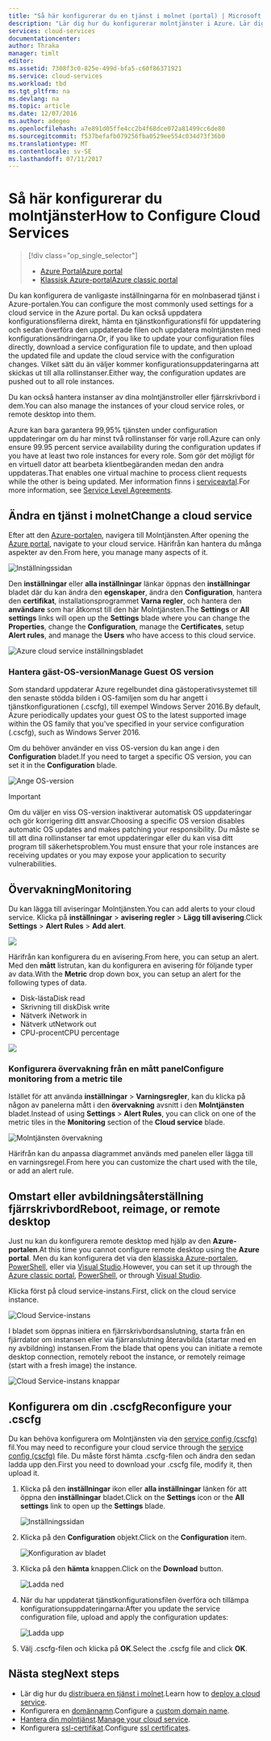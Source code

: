 ```yaml
---
title: "Så här konfigurerar du en tjänst i molnet (portal) | Microsoft Docs"
description: "Lär dig hur du konfigurerar molntjänster i Azure. Lär dig att uppdatera tjänstkonfigurationen för molnet och konfigurera fjärråtkomst till rollinstanser. De här exemplen använder Azure-portalen."
services: cloud-services
documentationcenter: 
author: Thraka
manager: timlt
editor: 
ms.assetid: 7308f3c0-825e-499d-bfa5-c60f86371921
ms.service: cloud-services
ms.workload: tbd
ms.tgt_pltfrm: na
ms.devlang: na
ms.topic: article
ms.date: 12/07/2016
ms.author: adegeo
ms.openlocfilehash: a7e891d05ffe4cc2b4f68dce072a81499cc6de80
ms.sourcegitcommit: f537befafb079256fba0529ee554c034d73f36b0
ms.translationtype: MT
ms.contentlocale: sv-SE
ms.lasthandoff: 07/11/2017
---
```

# <a name="how-to-configure-cloud-services"></a><span data-ttu-id="a07aa-105">Så här konfigurerar du molntjänster</span><span class="sxs-lookup"><span data-stu-id="a07aa-105">How to Configure Cloud Services</span></span>
> [!div class="op_single_selector"]
> * [<span data-ttu-id="a07aa-106">Azure Portal</span><span class="sxs-lookup"><span data-stu-id="a07aa-106">Azure portal</span></span>](cloud-services-how-to-configure-portal.md)
> * [<span data-ttu-id="a07aa-107">Klassisk Azure-portal</span><span class="sxs-lookup"><span data-stu-id="a07aa-107">Azure classic portal</span></span>](cloud-services-how-to-configure.md)
>
>

<span data-ttu-id="a07aa-108">Du kan konfigurera de vanligaste inställningarna för en molnbaserad tjänst i Azure-portalen.</span><span class="sxs-lookup"><span data-stu-id="a07aa-108">You can configure the most commonly used settings for a cloud service in the Azure portal.</span></span> <span data-ttu-id="a07aa-109">Du kan också uppdatera konfigurationsfilerna direkt, hämta en tjänstkonfigurationsfil för uppdatering och sedan överföra den uppdaterade filen och uppdatera molntjänsten med konfigurationsändringarna.</span><span class="sxs-lookup"><span data-stu-id="a07aa-109">Or, if you like to update your configuration files directly, download a service configuration file to update, and then upload the updated file and update the cloud service with the configuration changes.</span></span> <span data-ttu-id="a07aa-110">Vilket sätt du än väljer kommer konfigurationsuppdateringarna att skickas ut till alla rollinstanser.</span><span class="sxs-lookup"><span data-stu-id="a07aa-110">Either way, the configuration updates are pushed out to all role instances.</span></span>

<span data-ttu-id="a07aa-111">Du kan också hantera instanser av dina molntjänstroller eller fjärrskrivbord i dem.</span><span class="sxs-lookup"><span data-stu-id="a07aa-111">You can also manage the instances of your cloud service roles, or remote desktop into them.</span></span>

<span data-ttu-id="a07aa-112">Azure kan bara garantera 99,95% tjänsten under configuration uppdateringar om du har minst två rollinstanser för varje roll.</span><span class="sxs-lookup"><span data-stu-id="a07aa-112">Azure can only ensure 99.95 percent service availability during the configuration updates if you have at least two role instances for every role.</span></span> <span data-ttu-id="a07aa-113">Som gör det möjligt för en virtuell dator att bearbeta klientbegäranden medan den andra uppdateras.</span><span class="sxs-lookup"><span data-stu-id="a07aa-113">That enables one virtual machine to process client requests while the other is being updated.</span></span> <span data-ttu-id="a07aa-114">Mer information finns i [serviceavtal](https://azure.microsoft.com/support/legal/sla/).</span><span class="sxs-lookup"><span data-stu-id="a07aa-114">For more information, see [Service Level Agreements](https://azure.microsoft.com/support/legal/sla/).</span></span>

## <a name="change-a-cloud-service"></a><span data-ttu-id="a07aa-115">Ändra en tjänst i molnet</span><span class="sxs-lookup"><span data-stu-id="a07aa-115">Change a cloud service</span></span>
<span data-ttu-id="a07aa-116">Efter att den [Azure-portalen](https://portal.azure.com/), navigera till Molntjänsten.</span><span class="sxs-lookup"><span data-stu-id="a07aa-116">After opening the [Azure portal](https://portal.azure.com/), navigate to your cloud service.</span></span> <span data-ttu-id="a07aa-117">Härifrån kan hantera du många aspekter av den.</span><span class="sxs-lookup"><span data-stu-id="a07aa-117">From here, you manage many aspects of it.</span></span>

![Inställningssidan](./media/cloud-services-how-to-configure-portal/cloud-service.png)

<span data-ttu-id="a07aa-119">Den **inställningar** eller **alla inställningar** länkar öppnas den **inställningar** bladet där du kan ändra den **egenskaper**, ändra den **Configuration**, hantera den **certifikat**, installationsprogrammet **Varna regler**, och hantera den **användare** som har åtkomst till den här Molntjänsten.</span><span class="sxs-lookup"><span data-stu-id="a07aa-119">The **Settings** or **All settings** links will open up the **Settings** blade where you can change the **Properties**, change the **Configuration**, manage the **Certificates**, setup **Alert rules**, and manage the **Users** who have access to this cloud service.</span></span>

![Azure cloud service inställningsbladet](./media/cloud-services-how-to-configure-portal/cs-settings-blade.png)

### <a name="manage-guest-os-version"></a><span data-ttu-id="a07aa-121">Hantera gäst-OS-version</span><span class="sxs-lookup"><span data-stu-id="a07aa-121">Manage Guest OS version</span></span>

<span data-ttu-id="a07aa-122">Som standard uppdaterar Azure regelbundet dina gästoperativsystemet till den senaste stödda bilden i OS-familjen som du har angett i tjänstkonfigurationen (.cscfg), till exempel Windows Server 2016.</span><span class="sxs-lookup"><span data-stu-id="a07aa-122">By default, Azure periodically updates your guest OS to the latest supported image within the OS family that you've specified in your service configuration (.cscfg), such as Windows Server 2016.</span></span>

<span data-ttu-id="a07aa-123">Om du behöver använder en viss OS-version du kan ange i den **Configuration** bladet.</span><span class="sxs-lookup"><span data-stu-id="a07aa-123">If you need to target a specific OS version, you can set it in the **Configuration** blade.</span></span>

![Ange OS-version](./media/cloud-services-how-to-configure-portal/cs-settings-config-guestosversion.png)


>[!IMPORTANT]
> <span data-ttu-id="a07aa-125">Om du väljer en viss OS-version inaktiverar automatisk OS uppdateringar och gör korrigering ditt ansvar.</span><span class="sxs-lookup"><span data-stu-id="a07aa-125">Choosing a specific OS version disables automatic OS updates and makes patching your responsibility.</span></span> <span data-ttu-id="a07aa-126">Du måste se till att dina rollinstanser tar emot uppdateringar eller du kan visa ditt program till säkerhetsproblem.</span><span class="sxs-lookup"><span data-stu-id="a07aa-126">You must ensure that your role instances are receiving updates or you may expose your application to security vulnerabilities.</span></span>

## <a name="monitoring"></a><span data-ttu-id="a07aa-127">Övervakning</span><span class="sxs-lookup"><span data-stu-id="a07aa-127">Monitoring</span></span>
<span data-ttu-id="a07aa-128">Du kan lägga till aviseringar Molntjänsten.</span><span class="sxs-lookup"><span data-stu-id="a07aa-128">You can add alerts to your cloud service.</span></span> <span data-ttu-id="a07aa-129">Klicka på **inställningar** > **avisering regler** > **Lägg till avisering**.</span><span class="sxs-lookup"><span data-stu-id="a07aa-129">Click **Settings** > **Alert Rules** > **Add alert**.</span></span>

![](./media/cloud-services-how-to-configure-portal/cs-alerts.png)

<span data-ttu-id="a07aa-130">Härifrån kan konfigurera du en avisering.</span><span class="sxs-lookup"><span data-stu-id="a07aa-130">From here, you can setup an alert.</span></span> <span data-ttu-id="a07aa-131">Med den **mått** listrutan, kan du konfigurera en avisering för följande typer av data.</span><span class="sxs-lookup"><span data-stu-id="a07aa-131">With the **Metric** drop down box, you can setup an alert for the following types of data.</span></span>

* <span data-ttu-id="a07aa-132">Disk-lästa</span><span class="sxs-lookup"><span data-stu-id="a07aa-132">Disk read</span></span>
* <span data-ttu-id="a07aa-133">Skrivning till disk</span><span class="sxs-lookup"><span data-stu-id="a07aa-133">Disk write</span></span>
* <span data-ttu-id="a07aa-134">Nätverk i</span><span class="sxs-lookup"><span data-stu-id="a07aa-134">Network in</span></span>
* <span data-ttu-id="a07aa-135">Nätverk ut</span><span class="sxs-lookup"><span data-stu-id="a07aa-135">Network out</span></span>
* <span data-ttu-id="a07aa-136">CPU-procent</span><span class="sxs-lookup"><span data-stu-id="a07aa-136">CPU percentage</span></span>

![](./media/cloud-services-how-to-configure-portal/cs-alert-item.png)

### <a name="configure-monitoring-from-a-metric-tile"></a><span data-ttu-id="a07aa-137">Konfigurera övervakning från en mått panel</span><span class="sxs-lookup"><span data-stu-id="a07aa-137">Configure monitoring from a metric tile</span></span>
<span data-ttu-id="a07aa-138">Istället för att använda **inställningar** > **Varningsregler**, kan du klicka på någon av panelerna mått i den **övervakning** avsnitt i den **Molntjänsten** bladet.</span><span class="sxs-lookup"><span data-stu-id="a07aa-138">Instead of using **Settings** > **Alert Rules**, you can click on one of the metric tiles in the **Monitoring** section of the **Cloud service** blade.</span></span>

![Molntjänsten övervakning](./media/cloud-services-how-to-configure-portal/cs-monitoring.png)

<span data-ttu-id="a07aa-140">Härifrån kan du anpassa diagrammet används med panelen eller lägga till en varningsregel.</span><span class="sxs-lookup"><span data-stu-id="a07aa-140">From here you can customize the chart used with the tile, or add an alert rule.</span></span>

## <a name="reboot-reimage-or-remote-desktop"></a><span data-ttu-id="a07aa-141">Omstart eller avbildningsåterställning fjärrskrivbord</span><span class="sxs-lookup"><span data-stu-id="a07aa-141">Reboot, reimage, or remote desktop</span></span>
<span data-ttu-id="a07aa-142">Just nu kan du konfigurera remote desktop med hjälp av den **Azure-portalen**.</span><span class="sxs-lookup"><span data-stu-id="a07aa-142">At this time you cannot configure remote desktop using the **Azure portal**.</span></span> <span data-ttu-id="a07aa-143">Men du kan konfigurera det via den [klassiska Azure-portalen](cloud-services-role-enable-remote-desktop.md), [PowerShell](cloud-services-role-enable-remote-desktop-powershell.md), eller via [Visual Studio](../vs-azure-tools-remote-desktop-roles.md).</span><span class="sxs-lookup"><span data-stu-id="a07aa-143">However, you can set it up through the [Azure classic portal](cloud-services-role-enable-remote-desktop.md), [PowerShell](cloud-services-role-enable-remote-desktop-powershell.md), or through [Visual Studio](../vs-azure-tools-remote-desktop-roles.md).</span></span>

<span data-ttu-id="a07aa-144">Klicka först på cloud service-instans.</span><span class="sxs-lookup"><span data-stu-id="a07aa-144">First, click on the cloud service instance.</span></span>

![Cloud Service-instans](./media/cloud-services-how-to-configure-portal/cs-instance.png)

<span data-ttu-id="a07aa-146">I bladet som öppnas initiera en fjärrskrivbordsanslutning, starta från en fjärrdator om instansen eller via fjärranslutning återavbilda (startar med en ny avbildning) instansen.</span><span class="sxs-lookup"><span data-stu-id="a07aa-146">From the blade that opens you can initiate a remote desktop connection, remotely reboot the instance, or remotely reimage (start with a fresh image) the instance.</span></span>

![Cloud Service-instans knappar](./media/cloud-services-how-to-configure-portal/cs-instance-buttons.png)

## <a name="reconfigure-your-cscfg"></a><span data-ttu-id="a07aa-148">Konfigurera om din .cscfg</span><span class="sxs-lookup"><span data-stu-id="a07aa-148">Reconfigure your .cscfg</span></span>
<span data-ttu-id="a07aa-149">Du kan behöva konfigurera om Molntjänsten via den [service config (cscfg)](cloud-services-model-and-package.md#cscfg) fil.</span><span class="sxs-lookup"><span data-stu-id="a07aa-149">You may need to reconfigure your cloud service through the [service config (cscfg)](cloud-services-model-and-package.md#cscfg) file.</span></span> <span data-ttu-id="a07aa-150">Du måste först hämta .cscfg-filen och ändra den sedan ladda upp den.</span><span class="sxs-lookup"><span data-stu-id="a07aa-150">First you need to download your .cscfg file, modify it, then upload it.</span></span>

1. <span data-ttu-id="a07aa-151">Klicka på den **inställningar** ikon eller **alla inställningar** länken för att öppna den **inställningar** bladet.</span><span class="sxs-lookup"><span data-stu-id="a07aa-151">Click on the **Settings** icon or the **All settings** link to open up the **Settings** blade.</span></span>

    ![Inställningssidan](./media/cloud-services-how-to-configure-portal/cloud-service.png)
2. <span data-ttu-id="a07aa-153">Klicka på den **Configuration** objekt.</span><span class="sxs-lookup"><span data-stu-id="a07aa-153">Click on the **Configuration** item.</span></span>

    ![Konfiguration av bladet](./media/cloud-services-how-to-configure-portal/cs-settings-config.png)
3. <span data-ttu-id="a07aa-155">Klicka på den **hämta** knappen.</span><span class="sxs-lookup"><span data-stu-id="a07aa-155">Click on the **Download** button.</span></span>

    ![Ladda ned](./media/cloud-services-how-to-configure-portal/cs-settings-config-panel-download.png)
4. <span data-ttu-id="a07aa-157">När du har uppdaterat tjänstkonfigurationsfilen överföra och tillämpa konfigurationsuppdateringarna:</span><span class="sxs-lookup"><span data-stu-id="a07aa-157">After you update the service configuration file, upload and apply the configuration updates:</span></span>

    ![Ladda upp](./media/cloud-services-how-to-configure-portal/cs-settings-config-panel-upload.png)
5. <span data-ttu-id="a07aa-159">Välj .cscfg-filen och klicka på **OK**.</span><span class="sxs-lookup"><span data-stu-id="a07aa-159">Select the .cscfg file and click **OK**.</span></span>

## <a name="next-steps"></a><span data-ttu-id="a07aa-160">Nästa steg</span><span class="sxs-lookup"><span data-stu-id="a07aa-160">Next steps</span></span>
* <span data-ttu-id="a07aa-161">Lär dig hur du [distribuera en tjänst i molnet](cloud-services-how-to-create-deploy-portal.md).</span><span class="sxs-lookup"><span data-stu-id="a07aa-161">Learn how to [deploy a cloud service](cloud-services-how-to-create-deploy-portal.md).</span></span>
* <span data-ttu-id="a07aa-162">Konfigurera en [domännamn](cloud-services-custom-domain-name-portal.md).</span><span class="sxs-lookup"><span data-stu-id="a07aa-162">Configure a [custom domain name](cloud-services-custom-domain-name-portal.md).</span></span>
* <span data-ttu-id="a07aa-163">[Hantera din molntjänst](cloud-services-how-to-manage-portal.md).</span><span class="sxs-lookup"><span data-stu-id="a07aa-163">[Manage your cloud service](cloud-services-how-to-manage-portal.md).</span></span>
* <span data-ttu-id="a07aa-164">Konfigurera [ssl-certifikat](cloud-services-configure-ssl-certificate-portal.md).</span><span class="sxs-lookup"><span data-stu-id="a07aa-164">Configure [ssl certificates](cloud-services-configure-ssl-certificate-portal.md).</span></span>
